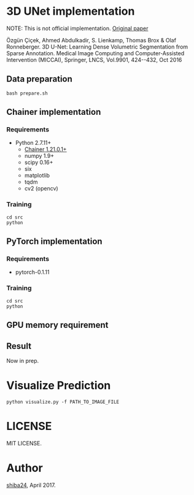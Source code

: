 # 3D UNet implementation

NOTE: This is not official implementation. [Original paper](http://lmb.informatik.uni-freiburg.de/Publications/2016/OB16a/oliveira16icra.pdf)

 Özgün Çiçek, Ahmed Abdulkadir, S. Lienkamp, Thomas Brox & Olaf Ronneberger. 3D U-Net: Learning Dense Volumetric Segmentation from Sparse Annotation. Medical Image Computing and Computer-Assisted Intervention (MICCAI), Springer, LNCS, Vol.9901, 424--432, Oct 2016


## Data preparation

```
bash prepare.sh
```


## Chainer implementation


### Requirements

- Python 2.7.11+
  - [Chainer 1.21.0.1+](https://github.com/pfnet/chainer)
  - numpy 1.9+
  - scipy 0.16+
  - six
  - matplotlib
  - tqdm
  - cv2 (opencv)

### Training


```
cd src
python 
```


## PyTorch implementation

### Requirements

 - pytorch-0.1.11


### Training

```
cd src
python
```


## GPU memory requirement


## Result

Now in prep.

# Visualize Prediction

```
python visualize.py -f PATH_TO_IMAGE_FILE
```

# LICENSE

MIT LICENSE.

# Author

[shiba24](https://github.com/shiba24/), April 2017.
